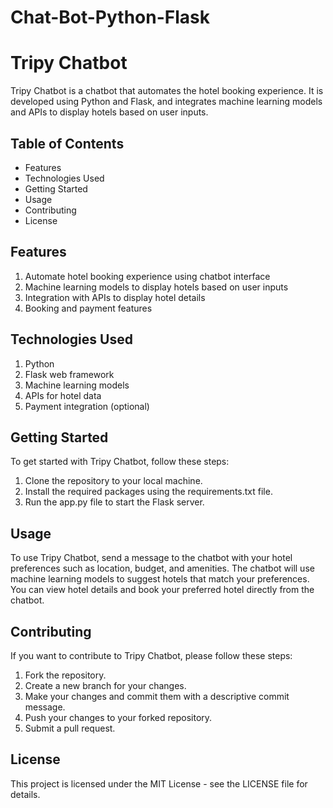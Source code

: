 # Chat-Bot-Python-Flask

# Tripy Chatbot
Tripy Chatbot is a chatbot that automates the hotel booking experience. It is developed using Python and Flask, and integrates machine learning models and APIs to display hotels based on user inputs.

## Table of Contents
* Features
* Technologies Used
* Getting Started
* Usage
* Contributing
* License

## Features
1. Automate hotel booking experience using chatbot interface
2. Machine learning models to display hotels based on user inputs
3. Integration with APIs to display hotel details
4. Booking and payment features

## Technologies Used
1. Python
2. Flask web framework
3. Machine learning models
4. APIs for hotel data
5. Payment integration (optional)

## Getting Started
To get started with Tripy Chatbot, follow these steps:

1. Clone the repository to your local machine.
2. Install the required packages using the requirements.txt file.
3. Run the app.py file to start the Flask server.

## Usage
To use Tripy Chatbot, send a message to the chatbot with your hotel preferences such as location, budget, and amenities. The chatbot will use machine learning models to suggest hotels that match your preferences. You can view hotel details and book your preferred hotel directly from the chatbot.

## Contributing
If you want to contribute to Tripy Chatbot, please follow these steps:

1. Fork the repository.
2. Create a new branch for your changes.
3. Make your changes and commit them with a descriptive commit message.
4. Push your changes to your forked repository.
5. Submit a pull request.

## License
This project is licensed under the MIT License - see the LICENSE file for details.
